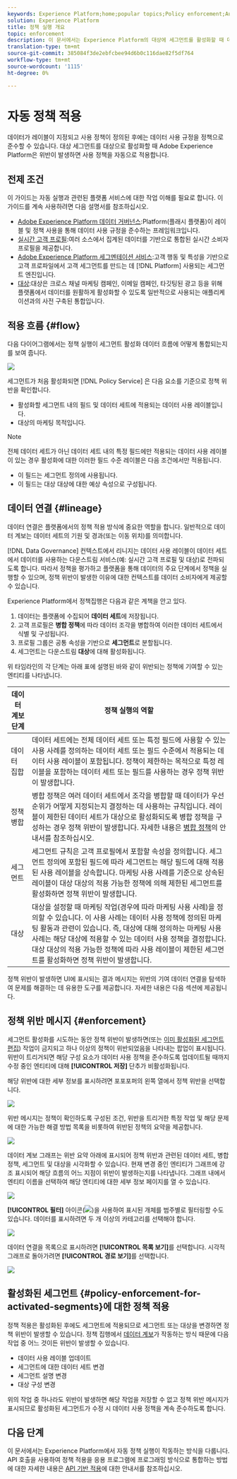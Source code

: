 ```yaml
---
keywords: Experience Platform;home;popular topics;Policy enforcement;Automatic enforcement;API-based enforcement;data governance
solution: Experience Platform
title: 정책 실행 개요
topic: enforcement
description: 이 문서에서는 Experience Platform의 대상에 세그먼트를 활성화할 때 데이터 사용 정책이 자동으로 적용되는 방법을 설명합니다.
translation-type: tm+mt
source-git-commit: 385084f3de2ebfcbee94d6b0c116dae82f5df764
workflow-type: tm+mt
source-wordcount: '1115'
ht-degree: 0%

---
```



# 자동 정책 적용

데이터가 레이블이 지정되고 사용 정책이 정의된 후에는 데이터 사용 규정을 정책으로 준수할 수 있습니다. 대상 세그먼트를 대상으로 활성화할 때 Adobe Experience Platform은 위반이 발생하면 사용 정책을 자동으로 적용합니다.

## 전제 조건

이 가이드는 자동 실행과 관련된 플랫폼 서비스에 대한 작업 이해를 필요로 합니다. 이 가이드를 계속 사용하려면 다음 설명서를 참조하십시오.

* [Adobe Experience Platform 데이터 거버넌스](../home.md):Platform(플래시 플랫폼)이 레이블 및 정책 사용을 통해 데이터 사용 규정을 준수하는 프레임워크입니다.
* [실시간 고객 프로필](../../profile/home.md):여러 소스에서 집계된 데이터를 기반으로 통합된 실시간 소비자 프로필을 제공합니다.
* [Adobe Experience Platform 세그멘테이션 서비스](../../segmentation/home.md):고객 행동 및 특성을 기반으로 고객 프로파일에서 고객 세그먼트를 만드는 데  [!DNL Platform] 사용되는 세그먼트 엔진입니다.
* [대상](../../destinations/home.md):대상은 크로스 채널 마케팅 캠페인, 이메일 캠페인, 타깃팅된 광고 등을 위해 플랫폼에서 데이터를 원활하게 활성화할 수 있도록 일반적으로 사용되는 애플리케이션과의 사전 구축된 통합입니다.

## 적용 흐름 {#flow}

다음 다이어그램에서는 정책 실행이 세그먼트 활성화 데이터 흐름에 어떻게 통합되는지를 보여 줍니다.

![](../images/enforcement/enforcement-flow.png)

세그먼트가 처음 활성화되면 [!DNL Policy Service] 은 다음 요소를 기준으로 정책 위반을 확인합니다.

* 활성화할 세그먼트 내의 필드 및 데이터 세트에 적용되는 데이터 사용 레이블입니다.
* 대상의 마케팅 목적입니다.

>[!NOTE]
>
>전체 데이터 세트가 아닌 데이터 세트 내의 특정 필드에만 적용되는 데이터 사용 레이블이 있는 경우 활성화에 대한 이러한 필드 수준 레이블은 다음 조건에서만 적용됩니다.
>
>* 이 필드는 세그먼트 정의에 사용됩니다.
>* 이 필드는 대상 대상에 대한 예상 속성으로 구성됩니다.


## 데이터 연결 {#lineage}

데이터 연결은 플랫폼에서의 정책 적용 방식에 중요한 역할을 합니다. 일반적으로 데이터 계보는 데이터 세트의 기원 및 경과(또는 이동 위치)를 의미합니다.

[!DNL Data Governance] 컨텍스트에서 리니지는 데이터 사용 레이블이 데이터 세트에서 데이터를 사용하는 다운스트림 서비스(예: 실시간 고객 프로필 및 대상)로 전파되도록 합니다. 따라서 정책을 평가하고 플랫폼을 통해 데이터의 주요 단계에서 정책을 실행할 수 있으며, 정책 위반이 발생한 이유에 대한 컨텍스트를 데이터 소비자에게 제공할 수 있습니다.

Experience Platform에서 정책집행은 다음과 같은 계책을 안고 있다.

1. 데이터는 플랫폼에 수집되어 **데이터 세트**&#x200B;에 저장됩니다.
1. 고객 프로필은 **병합 정책**&#x200B;에 따라 데이터 조각을 병합하여 이러한 데이터 세트에서 식별 및 구성됩니다.
1. 프로필 그룹은 공통 속성을 기반으로 **세그먼트**&#x200B;로 분할됩니다.
1. 세그먼트는 다운스트림 **대상**&#x200B;에 대해 활성화됩니다.

위 타임라인의 각 단계는 아래 표에 설명된 바와 같이 위반되는 정책에 기여할 수 있는 엔티티를 나타냅니다.

| 데이터 계보 단계 | 정책 실행의 역할 |
| --- | --- |
| 데이터 집합 | 데이터 세트에는 전체 데이터 세트 또는 특정 필드에 사용할 수 있는 사용 사례를 정의하는 데이터 세트 또는 필드 수준에서 적용되는 데이터 사용 레이블이 포함됩니다. 정책이 제한하는 목적으로 특정 레이블을 포함하는 데이터 세트 또는 필드를 사용하는 경우 정책 위반이 발생합니다. |
| 정책 병합 | 병합 정책은 여러 데이터 세트에서 조각을 병합할 때 데이터가 우선 순위가 어떻게 지정되는지 결정하는 데 사용하는 규칙입니다. 레이블이 제한된 데이터 세트가 대상으로 활성화되도록 병합 정책을 구성하는 경우 정책 위반이 발생합니다. 자세한 내용은 [병합 정책](../../profile/ui/merge-policies.md)의 안내서를 참조하십시오. |
| 세그먼트 | 세그먼트 규칙은 고객 프로필에서 포함할 속성을 정의합니다. 세그먼트 정의에 포함된 필드에 따라 세그먼트는 해당 필드에 대해 적용된 사용 레이블을 상속합니다. 마케팅 사용 사례를 기준으로 상속된 레이블이 대상 대상의 적용 가능한 정책에 의해 제한된 세그먼트를 활성화하면 정책 위반이 발생합니다. |
| 대상 | 대상을 설정할 때 마케팅 작업(경우에 따라 마케팅 사용 사례)을 정의할 수 있습니다. 이 사용 사례는 데이터 사용 정책에 정의된 마케팅 활동과 관련이 있습니다. 즉, 대상에 대해 정의하는 마케팅 사용 사례는 해당 대상에 적용할 수 있는 데이터 사용 정책을 결정합니다. 대상 대상의 적용 가능한 정책에 따라 사용 레이블이 제한된 세그먼트를 활성화하면 정책 위반이 발생합니다. |

정책 위반이 발생하면 UI에 표시되는 결과 메시지는 위반의 기여 데이터 연결을 탐색하여 문제를 해결하는 데 유용한 도구를 제공합니다. 자세한 내용은 다음 섹션에 제공됩니다.

## 정책 위반 메시지 {#enforcement}

세그먼트 활성화를 시도하는 동안 정책 위반이 발생하면(또는 [이미 활성화된 세그먼트 편집](#policy-enforcement-for-activated-segments)) 작업이 금지되고 하나 이상의 정책이 위반되었음을 나타내는 팝업이 표시됩니다. 위반이 트리거되면 해당 구성 요소가 데이터 사용 정책을 준수하도록 업데이트될 때까지 수정 중인 엔티티에 대해 **[!UICONTROL 저장]** 단추가 비활성화됩니다.

해당 위반에 대한 세부 정보를 표시하려면 포포포퍼의 왼쪽 열에서 정책 위반을 선택합니다.

![](../images/enforcement/violation-policy-select.png)

위반 메시지는 정책이 확인하도록 구성된 조건, 위반을 트리거한 특정 작업 및 해당 문제에 대한 가능한 해결 방법 목록을 비롯하여 위반된 정책의 요약을 제공합니다.

![](../images/enforcement/violation-summary.png)

데이터 계보 그래프는 위반 요약 아래에 표시되어 정책 위반과 관련된 데이터 세트, 병합 정책, 세그먼트 및 대상을 시각화할 수 있습니다. 현재 변경 중인 엔티티가 그래프에 강조 표시되어 해당 흐름의 어느 지점이 위반이 발생하는지를 나타냅니다. 그래프 내에서 엔티티 이름을 선택하여 해당 엔티티에 대한 세부 정보 페이지를 열 수 있습니다.

![](../images/enforcement/data-lineage.png)

**[!UICONTROL 필터]** 아이콘(![](../images/enforcement/filter.png))을 사용하여 표시된 개체를 범주별로 필터링할 수도 있습니다. 데이터를 표시하려면 두 개 이상의 카테고리를 선택해야 합니다.

![](../images/enforcement/lineage-filter.png)

데이터 연결을 목록으로 표시하려면 **[!UICONTROL 목록 보기]**&#x200B;를 선택합니다. 시각적 그래프로 돌아가려면 **[!UICONTROL 경로 보기]**&#x200B;를 선택합니다.

![](../images/enforcement/list-view.png)

## 활성화된 세그먼트 {#policy-enforcement-for-activated-segments}에 대한 정책 적용

정책 적용은 활성화된 후에도 세그먼트에 적용되므로 세그먼트 또는 대상을 변경하면 정책 위반이 발생할 수 있습니다. 정책 집행에서 [데이터 계보](#lineage)가 작동하는 방식 때문에 다음 작업 중 어느 것이든 위반이 발생할 수 있습니다.

* 데이터 사용 레이블 업데이트
* 세그먼트에 대한 데이터 세트 변경
* 세그먼트 설명 변경
* 대상 구성 변경

위의 작업 중 하나라도 위반이 발생하면 해당 작업을 저장할 수 없고 정책 위반 메시지가 표시되므로 활성화된 세그먼트가 수정 시 데이터 사용 정책을 계속 준수하도록 합니다.

## 다음 단계

이 문서에서는 Experience Platform에서 자동 정책 실행이 작동하는 방식을 다룹니다. API 호출을 사용하여 정책 적용을 응용 프로그램에 프로그래밍 방식으로 통합하는 방법에 대한 자세한 내용은 [API 기반 적용](./api-enforcement.md)에 대한 안내서를 참조하십시오.